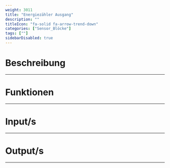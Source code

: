 ```yaml
---
weight: 3011
title: "Energiezähler Ausgang"
description: ""
titleIcon: "fa-solid fa-arrow-trend-down"
categories: ["Sensor_Blöcke"]
tags: [""]
sidebarDisabled: true
---
```



# Beschreibung
---

# Funktionen
---

# Input/s
---

# Output/s
---

